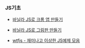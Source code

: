 ### JS기초
- [바닐라 JS로 크롬 앱 만들기](https://nomadcoders.co/javascript-for-beginners)
- [바닐라 JS로 그림판 만들기](https://nomadcoders.co/javascript-for-beginners-2)

- [wtfjs - 재미나고 이상한 JS예제 모음](https://github.com/denysdovhan/wtfjs)
